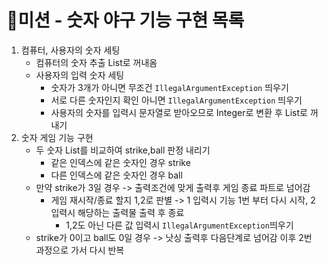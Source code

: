 # 📕미션 - 숫자 야구 기능 구현 목록

1. 컴퓨터, 사용자의 숫자 세팅
   - 컴퓨터의 숫자 추출 List로 꺼내옴
   - 사용자의 입력 숫자 세팅
      - 숫자가 3개가 아니면 무조건 <code>IllegalArgumentException</code> 띄우기
      - 서로 다른 숫자인지 확인 아니면 <code>IllegalArgumentException</code> 띄우기
      - 사용자의 숫자를 입력시 문자열로 받아오므로 Integer로 변환 후 List로 꺼내기
2. 숫자 게임 기능 구현
   - 두 숫자 List를 비교하여 strike,ball 판정 내리기
      - 같은 인덱스에 같은 숫자인 경우 strike
      - 다른 인덱스에 같은 숫자인 경우 ball
   - 만약 strike가 3일 경우 -> 출력조건에 맞게 출력후 게임 종료 파트로 넘어감
      - 게임 재시작/종료 할지 1,2로 판별 -> 1 입력시 기능 1번 부터 다시 시작, 2 입력시 해당하는 출력물 출력 후 종료
         - 1,2도 아닌 다른 값 입력시 <code>IllegalArgumentException</code>띄우기
   - strike가 0이고 ball도 0일 경우 -> 낫싱 출력후 다음단계로 넘어감 이후 2번 과정으로 가서 다시 반복
